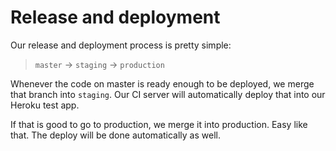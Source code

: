 # Release and deployment

Our release and deployment process is pretty simple:

> `master` -> `staging` -> `production`

Whenever the code on master is ready enough to be deployed, we merge that
branch into `staging`. Our CI server will automatically deploy that into our
Heroku test app.

If that is good to go to production, we merge it into production. Easy like
that. The deploy will be done automatically as well.

